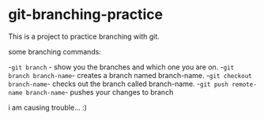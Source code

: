 # git-branching-practice

This is a project to practice branching with git.


some branching commands:

-`git branch` - show you the branches and which one you are on.
-`git branch branch-name`- creates a branch named branch-name.
-`git checkout branch-name`- checks out the branch called branch-name.
-`git push remote-name branch-name`- pushes your changes to branch

i am causing trouble... :)
